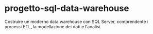 # progetto-sql-data-warehouse
Costruire un moderno data warehouse con SQL Server, comprendente i processi ETL, la modellazione dei dati e l'analisi.
